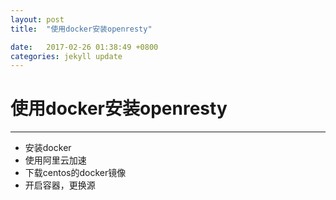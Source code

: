 ```yaml
---
layout: post
title:  "使用docker安装openresty"

date:   2017-02-26 01:38:49 +0800
categories: jekyll update
---
```


# 使用docker安装openresty

---

* 安装docker
* 使用阿里云加速
* 下载centos的docker镜像
* 开启容器，更换源
